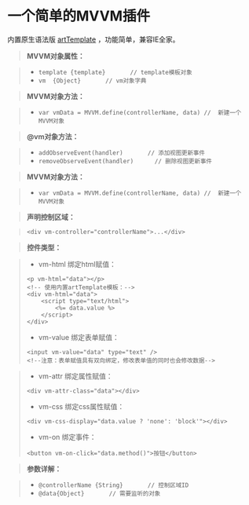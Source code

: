 一个简单的MVVM插件
===========
内置原生语法版 [artTemplate](https://github.com/aui/artTemplate) ，功能简单，兼容IE全家。

>**MVVM对象属性：**

> - ```template {template}       // template模板对象    ```
> - ```vm  {Object}       // vm对象字典          ```
                                                                 
>**MVVM对象方法：**

> - ```var vmData = MVVM.define(controllerName, data) //  新建一个MVVM对象 ```      
    

>**@vm对象方法：**

> - ```addObserveEvent(handler)       // 添加视图更新事件   ```
> - ```removeObserveEvent(handler)      // 删除视图更新事件     ```
                                                                 
>**MVVM对象方法：**

> - ```var vmData = MVVM.define(controllerName, data) //  新建一个MVVM对象 ```      
       
       
>**声明控制区域：**

> ```
> <div vm-controller="controllerName">...</div>
> ```
  
>**控件类型：**

> - vm-html
> 绑定html赋值：
> ```
> <p vm-html="data"></p>
> <!-- 使用内置artTemplate模板：-->
> <div vm-html="data">
>     <script type="text/html">
>         <%= data.value %>
>     </script>
> </div>
> ```
> - vm-value
> 绑定表单赋值：
> ```
> <input vm-value="data" type="text" />
> <!--注意：表单赋值具有双向绑定，修改表单值的同时也会修改数据-->
> ```

> - vm-attr
> 绑定属性赋值：
> ```
> <div vm-attr-class="data"></div>
> ```
> - vm-css
> 绑定css属性赋值：
> ```
> <div vm-css-display="data.value ? 'none': 'block'"></div>
> ```
> - vm-on
> 绑定事件：
> ```
> <button vm-on-click="data.method()">按钮</button>
> ```

            
>**参数详解：**

> - ```@controllerName {String}       // 控制区域ID    ```
> - ```@data{Object}       // 需要监听的对象          ```
                                                                                                        
                                                     